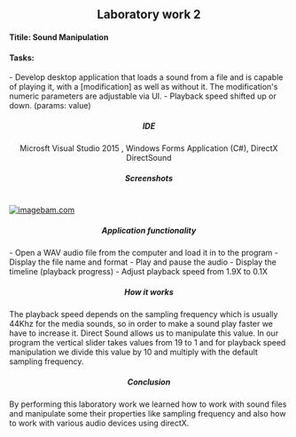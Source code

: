 <h2 align = "center">  Laboratory work 2</h2>
<h4> <b>Titile:</b> Sound Manipulation </h4>
<h4> <b>Tasks:</b></h4> 
- Develop desktop application that loads a sound from a file and is capable of playing it, with a
[modification] as well as without it. The modification's numeric parameters are adjustable via UI.
- Playback speed shifted up or down. (params: value)

<h5 align = "center"> IDE </h5>
<p align = "center"> Microsft Visual Studio 2015 , Windows Forms Application (C#), DirectX DirectSound</p>

<h5 align = "center"> Screenshots </h5> <br>
<a href="http://www.imagebam.com/image/559de3412109611" target="_blank"><img align = "center" src="http://thumbnails107.imagebam.com/41211/559de3412109611.jpg" alt="imagebam.com"></a> 
</br>
<h5 align = "center"> Application functionality </h5>
- Open a WAV audio file from the computer and load it in to the program
- Display the file name and format
- Play and pause the audio
- Display the timeline (playback progress)
- Adjust playback speed from 1.9X to 0.1X

<h5 align = "center">How it works</h5>
<p>The playback speed depends on the sampling frequency which is usually 44Khz for the media sounds, so in order to make a sound play faster we have to increase it. Direct Sound allows us to manipulate this value. In our program the vertical slider takes values from 19 to 1 and for playback speed manipulation we divide this value by 10 and multiply with the default sampling frequency. </p>

<h5 align = "center"> Conclusion </h5>
<p> By performing this laboratory work we learned how to work with sound files and manipulate some their properties like sampling frequency and also how to work with various audio devices using directX.</p> 
